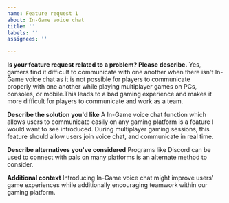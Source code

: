 ```yaml
---
name: Feature request 1
about: In-Game voice chat
title: ''
labels: ''
assignees: ''

---
```


**Is your feature request related to a problem? Please describe.**
Yes, gamers find it difficult to communicate with one another when there isn't In-Game voice chat as it is not possible for players to communicate properly with one another while playing multiplayer games on PCs, consoles, or mobile.This leads to a bad gaming experience and makes it more difficult for players to communicate and work as a team.

**Describe the solution you'd like**
A In-Game voice chat function which allows users to communicate easily on any gaming platform is a feature I would want to see introduced. During multiplayer gaming sessions, this feature should allow users join voice chat, and communicate in real time.

**Describe alternatives you've considered**
Programs like Discord can be used to connect with pals on many platforms is an alternate method to consider.

**Additional context**
Introducing In-Game voice chat might improve users' game experiences while additionally encouraging teamwork within our gaming platform.
